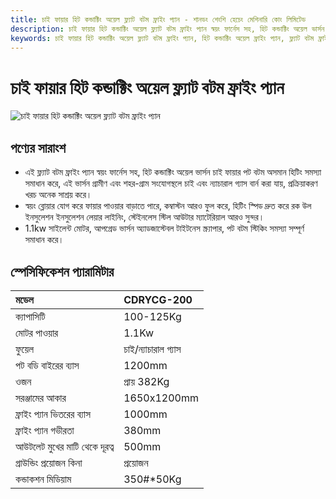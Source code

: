 ```yaml
---
title: চাই ফায়ার হিট কন্ডাক্টিং অয়েল ফ্ল্যাট বটম ফ্রাইং প্যান - শানডং শেংশি হেচেং মেশিনারি কোং লিমিটেড
description: চাই ফায়ার হিট কন্ডাক্টিং অয়েল ফ্ল্যাট বটম ফ্রাইং প্যান স্বয়ং ফার্নেস সহ, হিট কন্ডাক্টিং অয়েল ভার্সন অসমান হিটিং সমস্যা সমাধান করে, চাই এবং ন্যাচারাল গ্যাস বার্ন করা যায়, রক উল ইনসুলেশন লেয়ার লাইনিং, স্টেইনলেস স্টিল আউটার, অয়েল ফ্রাইং প্রি-ট্রিটমেন্টের জন্য উপযুক্ত।
keywords: চাই ফায়ার হিট কন্ডাক্টিং অয়েল ফ্ল্যাট বটম ফ্রাইং প্যান, হিট কন্ডাক্টিং অয়েল ফ্রাইং প্যান, ফ্ল্যাট বটম ফ্রাইং প্যান, চাই ফায়ার ফ্রাইং প্যান, গ্যাস ফ্রাইং প্যান, অয়েল ফ্রাইং প্যান, ফ্রাইং প্যান সরঞ্জাম, হিট কন্ডাক্টিং অয়েল হিটিং ফ্রাইং প্যান, রক উল ইনসুলেশন ফ্রাইং প্যান, স্টেইনলেস স্টিল ফ্রাইং প্যান, অয়েল প্রক্রিয়াকরণ ফ্রাইং প্যান, ফ্রাইং প্যান মেশিন, ফ্রাইং প্যান সরঞ্জাম
---
```


# চাই ফায়ার হিট কন্ডাক্টিং অয়েল ফ্ল্যাট বটম ফ্রাইং প্যান

![চাই ফায়ার হিট কন্ডাক্টিং অয়েল ফ্ল্যাট বটম ফ্রাইং প্যান](https://i.postimg.cc/wHP2fGLt/202509051612083.png?dl=1)

## পণ্যের সারাংশ

* এই ফ্ল্যাট বটম ফ্রাইং প্যান স্বয়ং ফার্নেস সহ, হিট কন্ডাক্টিং অয়েল ভার্সন চাই ফায়ার পট বটম অসমান হিটিং সমস্যা সমাধান করে, এই ভার্সন গ্রামীণ এবং শহর-গ্রাম সংযোগস্থলে চাই এবং ন্যাচারাল গ্যাস বার্ন করা যায়, প্রক্রিয়াকরণ খরচ অনেক সাশ্রয় করে।
* স্বয়ং ব্লোয়ার যোগ করে ফায়ার পাওয়ার বাড়াতে পারে, কম্বাস্টন আরও ফুল করে, হিটিং স্পিড দ্রুত করে রক উল ইনসুলেশন ইনসুলেশন লেয়ার লাইনিং, স্টেইনলেস স্টিল আউটার ম্যাটেরিয়াল আরও সুন্দর।
* 1.1kw সাইলেন্ট মোটর, আপগ্রেড ভার্সন অ্যাডজাস্টেবল টাইটনেস স্ক্র্যাপার, পট বটম স্টিকিং সমস্যা সম্পূর্ণ সমাধান করে।

## স্পেসিফিকেশন প্যারামিটার

| মডেল | CDRYCG-200 |
| :--- | :--- |
| ক্যাপাসিটি | 100-125Kg |
| মোটর পাওয়ার | 1.1Kw |
| ফুয়েল | চাই/ন্যাচারাল গ্যাস |
| পট বডি বাইরের ব্যাস | 1200mm |
| ওজন | প্রায় 382Kg |
| সরঞ্জামের আকার | 1650x1200mm |
| ফ্রাইং প্যান ভিতরের ব্যাস | 1000mm |
| ফ্রাইং প্যান গভীরতা | 380mm |
| আউটলেট মুখের মাটি থেকে দূরত্ব | 500mm |
| গ্রাউন্ডিং প্রয়োজন কিনা | প্রয়োজন |
| কন্ডাকশন মিডিয়াম | 350#*50Kg |